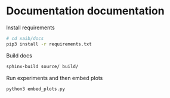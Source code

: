 # Documentation documentation

Install requirements

```bash
# cd xaib/docs
pip3 install -r requirements.txt
```

Build docs

```bash
sphinx-build source/ build/
```

Run experiments and then embed plots

```bash
python3 embed_plots.py
```

